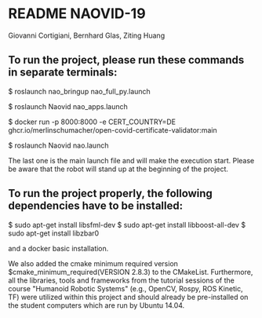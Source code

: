 # README NAOVID-19
Giovanni Cortigiani, Bernhard Glas, Ziting Huang


## To run the project, please run these commands in separate terminals:

$ roslaunch nao_bringup nao_full_py.launch

$ roslaunch Naovid nao_apps.launch

$ docker run -p 8000:8000 -e CERT_COUNTRY=DE ghcr.io/merlinschumacher/open-covid-certificate-validator:main

$ roslaunch Naovid nao.launch


The last one is the main launch file and will make the execution start.
Please be aware that the robot will stand up at the beginning of the project.

## To run the project properly, the following dependencies have to be installed:

$ sudo apt-get install libsfml-dev
$ sudo apt-get install libboost-all-dev
$ sudo apt-get install libzbar0

and a docker basic installation.

We also added the cmake minimum required version $cmake_minimum_required(VERSION 2.8.3) to the CMakeList. 
Furthermore, all the libraries, tools and frameworks from the tutorial sessions of the course "Humanoid Robotic
Systems" (e.g., OpenCV, Rospy, ROS Kinetic, TF) were utilized within this project and should already be pre-installed
on the student computers which are run by Ubuntu 14.04.
